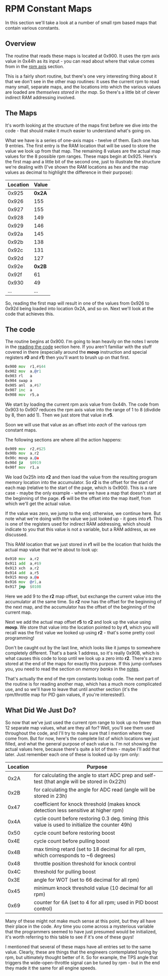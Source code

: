# RPM Constant Maps

In this section we'll take a look at a number of small rpm based maps that contain various constants. 

## Overview
The routine that reads these maps is located at 0x900. It uses the rpm axis value in 0x44h as its input - you can read about where that value comes from in the [rpm axis](rpm_axis.md) section. 

This is a fairly short routine, but there's one very interesting thing about it that we don't see in the other map routines: it uses the current rpm to read many small, separate maps, and the locations into which the various values are loaded are *themselves stored in the map*. So there's a little bit of clever indirect RAM addressing involved. 

## The Maps
 
It's worth looking at the structure of the maps first before we dive into the code - that should make it much easier to understand what's going on. 

What we have is a series of one-axis maps - twelve of them. Each one has 9 entries. The first entry is the RAM location that will be used to store the value we look up from that map. The remaining 8 values are the actual map values for the 8 possible rpm ranges. These maps begin at 0x925. Here's the first map and a little bit of the second one, just to illustrate the structure we're dealing with (I've shown the RAM locations as hex and the map values as decimal to highlight the difference in their purpose):

Location| Value
--------|------
0x925| __0x2A__
0x926| 155
0x927| 155
0x928| 149
0x929| 146
0x92a| 145
0x92b| 138
0x92c| 131
0x92d| 127
0x92e| __0x2B__
0x92f| 61
0x930| 49
...| ...

So, reading the first map will result in one of the values from 0x926 to 0x92d being loaded into location 0x2A, and so on. Next we'll look at the code that achieves this. 

## The code
The routine begins at 0x900. I'm going to lean heavily on the notes I wrote in the [reading the code](reading_code.md) section here. If you aren't familiar with the stuff covered in there (especially around the __movp__ instruction and special registers __r0__ and __r1__) then you'll want to brush up on that first. 

```asm
0x900 mov  r1,#$44
0x902 mov  a,@r1
0x903 rl   a
0x904 swap a
0x905 anl  a,#$7
0x907 inc  a
0x908 mov  r5,a
```
We start by loading the current rpm axis value from 0x44h. The code from 0x903 to 0x907 reduces the rpm axis value into the range of 1 to 8 (divdide by 8, then add 1). Then we just store that value in __r5__. 

Soon we will use that value as an offset into *each* of the various rpm constant maps. 

The following sections are where all the action happens:

```asm
0x909 mov  r2,#$25
0x90b mov  a,r2
0x90c movp a,@a
0x90d jz   $0919
0x90f mov  r1,a
```

We load 0x25h into __r2__ and then load the value from the resulting program memory location into the accumulator. So __r2__ is the offset for the start of each map (relative to the start of the page, which is 0x900). This is a rare case - maybe the only example - where we have a map that doesn't start at the beginning of the page.  __r5__ will be the offset into the map itself, from which we'll get the actual value. 

If the value was zero, we jump to the end; otherwise, we continue here. But note what we're doing with the value we just looked up - it goes into __r1__. This is one of the registers used for indirect RAM addressing, which should indicate to you that this value is not a variable, but a RAM address, as we discussed. 

This RAM location that we just stored in __r1__ will be the location that holds the actual map value that we're about to look up:

```asm
0x910 mov  a,r2
0x911 add  a,#$9
0x913 xch  a,r2
0x914 add  a,r5
0x915 movp a,@a
0x916 mov  @r1,a
0x917 jmp  $010B
```

Here we add 9 to the __r2__ map offset, but exchange the current value into the accumulator at the same time. So __r2__ now has the offset for the beginning of the next map, and the accumulator has the offset of the beginning of the current map. 

Next we add the actual map offset __r5__ to __r2__ and look up the value using __movp__. We store that value into the location pointed to by __r1__, which you will recall was the first value we looked up using __r2__ - that's some pretty cool programming!

Don't be caught out by the last line, which looks like it jumps to somewhere completely different. That's a bank 1 address, so it's really 0x90B, which is what causes this code to loop until we look up a zero into __r2__. There's a zero stored at the end of the maps for exactly this purpose. If this jump confuses you, you need to read the section on *memory banks* in the [notes](reading_code.md).

That's actually the end of the rpm constants lookup code. The next part of the routine is for reading another map, which has a much more complicated use, and so we'll have to leave that until another section (it's the rpm/throttle map for PID gain values, if you're interested!). 


## What Did We Just Do?

So now that we've just used the current rpm range to look up no fewer than 12 separate map values, what are they all for? Well, you'll see them used throughout the code, and I'll try to make sure that I mention where they come from. But for now, here's the complete list of which locations we just filled, and what the general purpose of each value is. I'm not showing the actual values here, because there's quite a lot of them - maybe I'll add that later. Just remember each one of these is looked up by rpm only:

Location | Purpose
---------|---------
0x2A|    for calculating the angle to start ADC prep and self-test (that angle will be stored in 0x22h)
0x2B|    for calculating the angle for ADC read (angle will be stored in 23h)
0x47|    coefficient for knock threshold (makes knock detection less sensitive at higher rpm)
0x4A|    cycle count before restoring 0.3 deg. timing (this value is used to initialize the counter 49h)
0x50|    cycle count before restoring boost
0x4E|    cycle count before pulling boost
0x4B|    max timing retard (set to 18 decimal for all rpm, which corresponds to ~6 degrees)
0x48|    throttle position threshold for knock control
0x4C|    threshold for pulling boost
0x3E|    angle for WOT (set to 66 decimal for all rpm)
0x45|    minimum knock threshold value (10 decimal for all rpm)
0x69|    counter for 6A (set to 4 for all rpm; used in PID boost control)

Many of these might not make much sense at this point, but they all have their place in the code. Any time you come across a mysterious variable that the programmers seemed to have just presumed would be initialized, it's worth referring to this table to see if it's one of these guys!

I mentioned that several of these maps have all entries set to the same value. Clearly, these are things that the engineers contemplated tuning by rpm, but ultimately thought better of it. So for example, the TPS angle that triggers the wide-open-throttle signal can be tuned by rpm - but in the end they made it the same for all engine speeds. 


